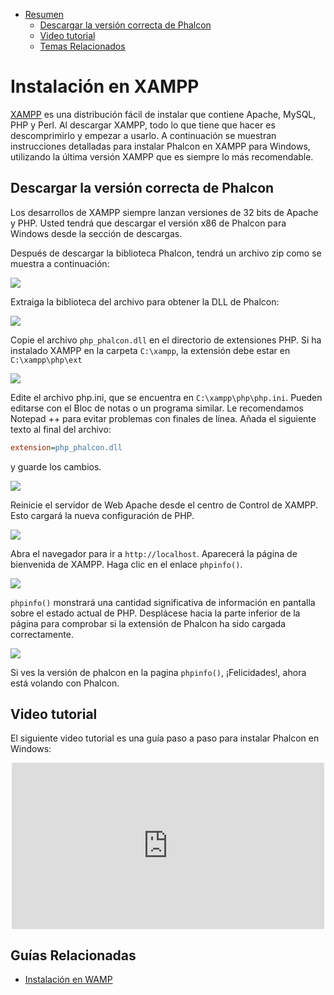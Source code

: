 <div class='article-menu'>
  <ul>
    <li>
      <a href="#overview">Resumen</a> 
      <ul>
        <li>
          <a href="#phalcon">Descargar la versión correcta de Phalcon</a>
        </li>
        <li>
          <a href="#screencast">Video tutorial</a>
        </li>
        <li>
          <a href="#related">Temas Relacionados</a>
        </li>
      </ul>
    </li>
  </ul>
</div>

<a name='overview'></a>

# Instalación en XAMPP

[XAMPP](https://www.apachefriends.org/download.html) es una distribución fácil de instalar que contiene Apache, MySQL, PHP y Perl. Al descargar XAMPP, todo lo que tiene que hacer es descomprimirlo y empezar a usarlo. A continuación se muestran instrucciones detalladas para instalar Phalcon en XAMPP para Windows, utilizando la última versión XAMPP que es siempre lo más recomendable.

<a name='phalcon'></a>

## Descargar la versión correcta de Phalcon

Los desarrollos de XAMPP siempre lanzan versiones de 32 bits de Apache y PHP. Usted tendrá que descargar el versión x86 de Phalcon para Windows desde la sección de descargas.

Después de descargar la biblioteca Phalcon, tendrá un archivo zip como se muestra a continuación:

![](/images/content/webserver-xampp-1.png)

Extraiga la biblioteca del archivo para obtener la DLL de Phalcon:

![](/images/content/webserver-xampp-2.png)

Copie el archivo `php_phalcon.dll` en el directorio de extensiones PHP. Si ha instalado XAMPP en la carpeta `C:\xampp`, la extensión debe estar en `C:\xampp\php\ext`

![](/images/content/webserver-xampp-3.png)

Edite el archivo php.ini, que se encuentra en `C:\xampp\php\php.ini`. Pueden editarse con el Bloc de notas o un programa similar. Le recomendamos Notepad ++ para evitar problemas con finales de línea. Añada el siguiente texto al final del archivo:

```ini
extension=php_phalcon.dll
```

y guarde los cambios.

![](/images/content/webserver-xampp-4.png)

Reinicie el servidor de Web Apache desde el centro de Control de XAMPP. Esto cargará la nueva configuración de PHP.

![](/images/content/webserver-xampp-5.png)

Abra el navegador para ir a `http://localhost`. Aparecerá la página de bienvenida de XAMPP. Haga clic en el enlace `phpinfo()`.

![](/images/content/webserver-xampp-6.png)

`phpinfo()` monstrará una cantidad significativa de información en pantalla sobre el estado actual de PHP. Desplácese hacia la parte inferior de la página para comprobar si la extensión de Phalcon ha sido cargada correctamente.

![](/images/content/webserver-xampp-7.png)

Si ves la versión de phalcon en la pagina `phpinfo()`, ¡Felicidades!, ahora está volando con Phalcon.

<a name='screencast'></a>

## Video tutorial

El siguiente video tutorial es una guía paso a paso para instalar Phalcon en Windows:

<div align="center">
  <iframe src="https://player.vimeo.com/video/40265988" 
          width="500" 
          height="266" 
          frameborder="0" webkitallowfullscreen mozallowfullscreen allowfullscreen>
  </iframe>
</div>

<a name='related'></a>

## Guías Relacionadas

* [Instalación en WAMP](/[[language]]/[[version]]/webserver-wamp)